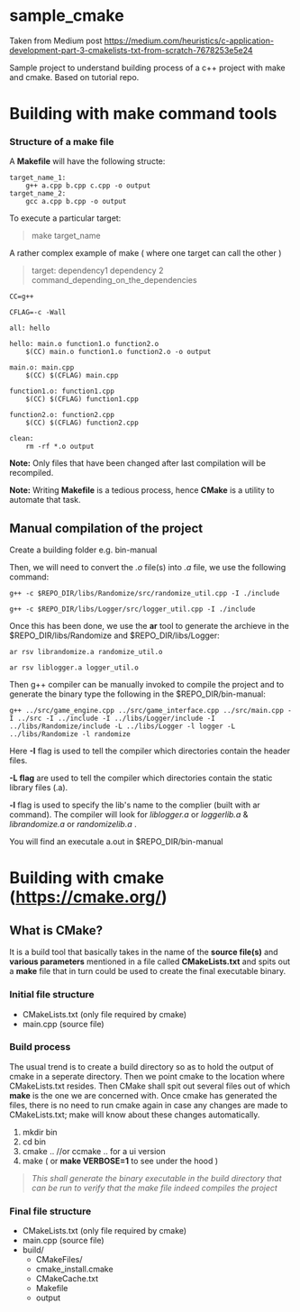 # sample_cmake
Taken from Medium post https://medium.com/heuristics/c-application-development-part-3-cmakelists-txt-from-scratch-7678253e5e24

Sample project to understand building process of a c++ project with make and cmake. Based on tutorial repo. 

# Building with make command tools

### Structure of a make file
A **Makefile** will have the following structe:
```
target_name_1:
	g++ a.cpp b.cpp c.cpp -o output
target_name_2:
	gcc a.cpp b.cpp -o output
```
To execute a particular target:
> make target_name

A rather complex example of make ( where one target can call the other )
> target: dependency1 dependency 2  
command_depending_on_the_dependencies
```
CC=g++

CFLAG=-c -Wall

all: hello

hello: main.o function1.o function2.o
	$(CC) main.o function1.o function2.o -o output

main.o: main.cpp
	$(CC) $(CFLAG) main.cpp

function1.o: function1.cpp
	$(CC) $(CFLAG) function1.cpp

function2.o: function2.cpp
	$(CC) $(CFLAG) function2.cpp

clean:
	rm -rf *.o output
```

**Note:** Only files that have been changed after last compilation will be recompiled.

**Note:** Writing **Makefile** is a tedious process, hence **CMake** is a utility to automate that task.

## Manual compilation of the project

Create a building folder e.g. bin-manual

Then, we will need to convert the *.o* file(s) into *.a* file, we use the following command:
```
g++ -c $REPO_DIR/libs/Randomize/src/randomize_util.cpp -I ./include

g++ -c $REPO_DIR/libs/Logger/src/logger_util.cpp -I ./include

```

Once this has been done, we use the **ar** tool to generate the archieve in the $REPO_DIR/libs/Randomize and $REPO_DIR/libs/Logger:
```
ar rsv librandomize.a randomize_util.o

ar rsv liblogger.a logger_util.o

```

Then g++ compiler can be manually invoked to compile the project and to generate the binary type the following in the $REPO_DIR/bin-manual:
```
g++ ../src/game_engine.cpp ../src/game_interface.cpp ../src/main.cpp -I ../src -I ../include -I ../libs/Logger/include -I ../libs/Randomize/include -L ../libs/Logger -l logger -L ../libs/Randomize -l randomize
```
Here **-I** flag is used to tell the compiler which directories contain the header files.

**-L flag** are used to tell the compiler which directories contain the static library files (.a). 

**-l** flag is used to specify the lib's name to the complier (built with ar command). The compiler will look for *liblogger.a* or *loggerlib.a* & *librandomize.a* or *randomizelib.a* .

You will find an executale a.out in $REPO_DIR/bin-manual

# Building with cmake (https://cmake.org/)

## What is CMake?
It is a build tool that basically takes in the name of the **source file(s)** and **various parameters** mentioned in a file called **CMakeLists.txt** and spits out a **make** file that in turn could be used to create the final executable binary.

### Initial file structure
* CMakeLists.txt (only file required by cmake)
* main.cpp (source file)

### Build process
The usual trend is to create a build directory so as to hold the output of cmake in a seperate directory. Then we point cmake to the location where CMakeLists.txt resides. Then CMake shall spit out several files out of which **make** is the one we are concerned with. Once cmake has generated the files, there is no need to run cmake again in case any changes are made to CMakeLists.txt; make will know about these changes automatically.
1. mkdir bin
2. cd bin
3. cmake .. //or ccmake .. for a ui version
4. make ( or **make VERBOSE=1** to see under the hood )
  
> *This shall generate the binary executable in the build directory that can be run to verify that the make file indeed compiles the project*  

### Final file structure
* CMakeLists.txt (only file required by cmake)
* main.cpp (source file)
* build/
	* CMakeFiles/
	* cmake_install.cmake
	* CMakeCache.txt
	* Makefile
	* output

